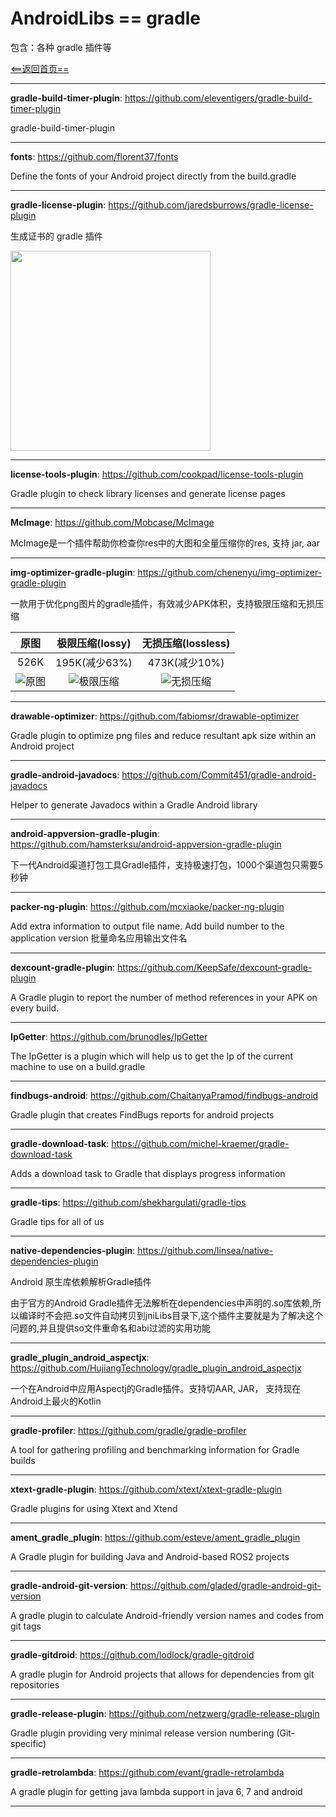 # AndroidLibs == gradle

包含：各种 gradle 插件等

[<==返回首页==](https://github.com/XXApple/AndroidLibs)

---

**gradle-build-timer-plugin**: https://github.com/eleventigers/gradle-build-timer-plugin

gradle-build-timer-plugin

---

**fonts**: https://github.com/florent37/fonts

Define the fonts of your Android project directly from the build.gradle

---

**gradle-license-plugin**: https://github.com/jaredsburrows/gradle-license-plugin

生成证书的 gradle 插件

<img src="https://camo.githubusercontent.com/49f834adb25b0ff4e0bf8669c45b70976027fb5c/68747470733a2f2f7777772e6269676e65726472616e63682e636f6d2f6173736574732f696d672f626c6f672f323031352f30372f73637265656e73686f742d676d61696c2e706e67" width="320"/>

---

**license-tools-plugin**: https://github.com/cookpad/license-tools-plugin

Gradle plugin to check library licenses and generate license pages

---

**McImage**: https://github.com/Mobcase/McImage

McImage是一个插件帮助你检查你res中的大图和全量压缩你的res, 支持 jar, aar

---

**img-optimizer-gradle-plugin**: https://github.com/chenenyu/img-optimizer-gradle-plugin

一款用于优化png图片的gradle插件，有效减少APK体积，支持极限压缩和无损压缩

|原图|极限压缩(lossy)|无损压缩(lossless)|
|:---:|:---:|:---:|
|526K|195K(减少63%)|473K(减少10%)|
|![原图](https://github.com/chenenyu/img-optimizer-gradle-plugin/blob/master/arts/lenna.png)|![极限压缩](https://github.com/chenenyu/img-optimizer-gradle-plugin/blob/master/arts/lenna_lossy.png)|![无损压缩](https://github.com/chenenyu/img-optimizer-gradle-plugin/blob/master/arts/lenna_lossless.png)|

---

**drawable-optimizer**: https://github.com/fabiomsr/drawable-optimizer

Gradle plugin to optimize png files and reduce resultant apk size within an Android project

---

**gradle-android-javadocs**: https://github.com/Commit451/gradle-android-javadocs

Helper to generate Javadocs within a Gradle Android library

---

**android-appversion-gradle-plugin**: https://github.com/hamsterksu/android-appversion-gradle-plugin

下一代Android渠道打包工具Gradle插件，支持极速打包，1000个渠道包只需要5秒钟

---

**packer-ng-plugin**: https://github.com/mcxiaoke/packer-ng-plugin

Add extra information to output file name. Add build number to the application version
批量命名应用输出文件名

---

**dexcount-gradle-plugin**: https://github.com/KeepSafe/dexcount-gradle-plugin

A Gradle plugin to report the number of method references in your APK on every build.

---

**IpGetter**: https://github.com/brunodles/IpGetter

The IpGetter is a plugin which will help us to get the Ip of the current machine to use on a build.gradle

---

**findbugs-android**: https://github.com/ChaitanyaPramod/findbugs-android

Gradle plugin that creates FindBugs reports for android projects

---

**gradle-download-task**: https://github.com/michel-kraemer/gradle-download-task

Adds a download task to Gradle that displays progress information

---

**gradle-tips**: https://github.com/shekhargulati/gradle-tips

Gradle tips for all of us

---

**native-dependencies-plugin**: https://github.com/linsea/native-dependencies-plugin

Android 原生库依赖解析Gradle插件

由于官方的Android Gradle插件无法解析在dependencies中声明的.so库依赖,所以编译时不会把.so文件自动拷贝到jniLibs目录下,这个插件主要就是为了解决这个问题的,并且提供so文件重命名和abi过滤的实用功能

---

**gradle_plugin_android_aspectjx**: https://github.com/HujiangTechnology/gradle_plugin_android_aspectjx

一个在Android中应用Aspectj的Gradle插件。支持切AAR, JAR， 支持现在Android上最火的Kotlin

---

**gradle-profiler**: https://github.com/gradle/gradle-profiler

A tool for gathering profiling and benchmarking information for Gradle builds

---

**xtext-gradle-plugin**: https://github.com/xtext/xtext-gradle-plugin

Gradle plugins for using Xtext and Xtend

---

**ament_gradle_plugin**: https://github.com/esteve/ament_gradle_plugin

A Gradle plugin for building Java and Android-based ROS2 projects

---

**gradle-android-git-version**: https://github.com/gladed/gradle-android-git-version

A gradle plugin to calculate Android-friendly version names and codes from git tags

---

**gradle-gitdroid**: https://github.com/lodlock/gradle-gitdroid

A gradle plugin for Android projects that allows for dependencies from git repositories

---

**gradle-release-plugin**: https://github.com/netzwerg/gradle-release-plugin

Gradle plugin providing very minimal release version numbering (Git-specific)

---

**gradle-retrolambda**: https://github.com/evant/gradle-retrolambda

A gradle plugin for getting java lambda support in java 6, 7 and android

---